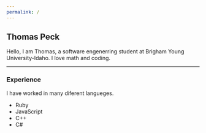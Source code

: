 ```yaml
---
permalink: /
---
```


## Thomas Peck

Hello, I am Thomas, a software engenerring student at Brigham Young University-Idaho. I love math and coding. 

---

### Experience

I have worked in many diferent langueges.

  - Ruby
  - JavaScript
  - C++
  - C#


